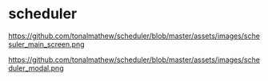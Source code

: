 # scheduler

https://github.com/tonalmathew/scheduler/blob/master/assets/images/schesuler_main_screen.png

https://github.com/tonalmathew/scheduler/blob/master/assets/images/scheduler_modal.png